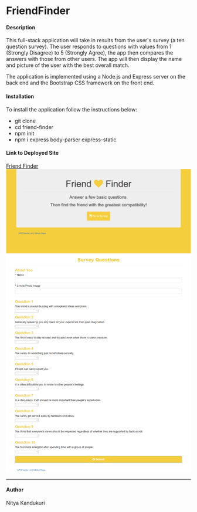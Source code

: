 <h1>FriendFinder</h1>
<h4>Description</h4> 
<p>This full-stack application will take in results from the user's survey (a ten question survey). The user responds to questions with values from 1 (Strongly Disagree) to 5 (Strongly Agree), the app then compares the answers with those from other users. The app will then display the name and picture of the user with the best overall match.</p>
<p> The application is implemented using a Node.js and Express server on the back end and the Bootstrap CSS framework on the front end.</p>
<h4>Installation</h4>
<p>To install the application follow the instructions below:</p>
<ul>
<li>git clone </li>
<li>cd friend-finder</li>
<li>npm init</li>
<li>npm i express body-parser express-static </li>
</ul>
<h4>Link to Deployed Site</h4>
<a href="https://friendfinder-nk.herokuapp.com/">Friend Finder</a>
<img src="app/public/assets/imgs/FF1.PNG" alt="Home Page">
<br>
<img src="app/public/assets/imgs/FF2.PNG" alt="Survey Page">
<hr>
<h4>Author</h4>
<p>Nitya Kandukuri</p>
